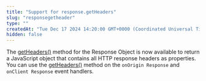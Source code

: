 ```yaml
---
title: "Support for response.getHeaders"
slug: "responsegetheader"
type: ""
createdAt: "Tue Dec 17 2024 14:20:00 GMT+0000 (Coordinated Universal Time)"
hidden: false
---
```

The [getHeaders()](doc:response-object#getheaders) method for the Response Object is now available to return a JavaScript object that contains all HTTP response headers as properties. You can use the [getHeaders()](doc:response-object#getheaders) method on the `onOrigin Response` and `onClient Response` event handlers.